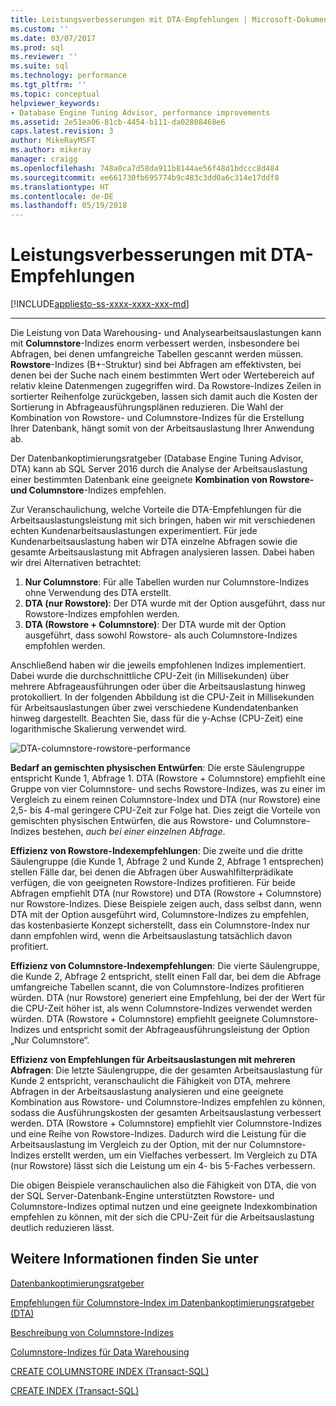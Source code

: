 ```yaml
---
title: Leistungsverbesserungen mit DTA-Empfehlungen | Microsoft-Dokumentation
ms.custom: ''
ms.date: 03/07/2017
ms.prod: sql
ms.reviewer: ''
ms.suite: sql
ms.technology: performance
ms.tgt_pltfrm: ''
ms.topic: conceptual
helpviewer_keywords:
- Database Engine Tuning Advisor, performance improvements
ms.assetid: 2e51ea06-81cb-4454-b111-da02808468e6
caps.latest.revision: 3
author: MikeRayMSFT
ms.author: mikeray
manager: craigg
ms.openlocfilehash: 748a0ca7d58da911b8144ae56f48d1bdccc8d484
ms.sourcegitcommit: ee661730fb695774b9c483c3dd0a6c314e17ddf8
ms.translationtype: HT
ms.contentlocale: de-DE
ms.lasthandoff: 05/19/2018
---
```

# <a name="performance-improvements-using-dta-recommendations"></a>Leistungsverbesserungen mit DTA-Empfehlungen
[!INCLUDE[appliesto-ss-xxxx-xxxx-xxx-md](../../includes/appliesto-ss-xxxx-xxxx-xxx-md.md)]


---
Die Leistung von Data Warehousing- und Analysearbeitsauslastungen kann mit **Columnstore**-Indizes enorm verbessert werden, insbesondere bei Abfragen, bei denen umfangreiche Tabellen gescannt werden müssen. **Rowstore**-Indizes (B+-Struktur) sind bei Abfragen am effektivsten, bei denen bei der Suche nach einem bestimmten Wert oder Wertebereich auf relativ kleine Datenmengen zugegriffen wird. Da Rowstore-Indizes Zeilen in sortierter Reihenfolge zurückgeben, lassen sich damit auch die Kosten der Sortierung in Abfrageausführungsplänen reduzieren. Die Wahl der Kombination von Rowstore- und Columnstore-Indizes für die Erstellung Ihrer Datenbank, hängt somit von der Arbeitsauslastung Ihrer Anwendung ab.

Der Datenbankoptimierungsratgeber (Database Engine Tuning Advisor, DTA) kann ab SQL Server 2016 durch die Analyse der Arbeitsauslastung einer bestimmten Datenbank eine geeignete **Kombination von Rowstore- und Columnstore**-Indizes empfehlen. 

Zur Veranschaulichung, welche Vorteile die DTA-Empfehlungen für die Arbeitsauslastungsleistung mit sich bringen, haben wir mit verschiedenen echten Kundenarbeitsauslastungen experimentiert. Für jede Kundenarbeitsauslastung haben wir DTA einzelne Abfragen sowie die gesamte Arbeitsauslastung mit Abfragen analysieren lassen. Dabei haben wir drei Alternativen betrachtet:
  
  1. **Nur Columnstore**: Für alle Tabellen wurden nur Columnstore-Indizes ohne Verwendung des DTA erstellt. 
  2. **DTA (nur Rowstore)**: Der DTA wurde mit der Option ausgeführt, dass nur Rowstore-Indizes empfohlen werden.
  3. **DTA (Rowstore + Columnstore)**: Der DTA wurde mit der Option ausgeführt, dass sowohl Rowstore- als auch Columnstore-Indizes empfohlen werden.  
   
Anschließend haben wir die jeweils empfohlenen Indizes implementiert. Dabei wurde die durchschnittliche CPU-Zeit (in Millisekunden) über mehrere Abfrageausführungen oder über die Arbeitsauslastung hinweg protokolliert. In der folgenden Abbildung ist die CPU-Zeit in Millisekunden für Arbeitsauslastungen über zwei verschiedene Kundendatenbanken hinweg dargestellt. Beachten Sie, dass für die y-Achse (CPU-Zeit) eine logarithmische Skalierung verwendet wird.   


![DTA-columnstore-rowstore-performance](../../relational-databases/performance/media/dta-columnstore-rowstore-performance.gif)



**Bedarf an gemischten physischen Entwürfen**: Die erste Säulengruppe entspricht Kunde 1, Abfrage 1. DTA (Rowstore + Columnstore) empfiehlt eine Gruppe von vier Columnstore- und sechs Rowstore-Indizes, was zu einer im Vergleich zu einem reinen Columnstore-Index und DTA (nur Rowstore) eine 2,5- bis 4-mal geringere CPU-Zeit zur Folge hat. Dies zeigt die Vorteile von gemischten physischen Entwürfen, die aus Rowstore- und Columnstore-Indizes bestehen, *auch bei einer einzelnen Abfrage*. 

**Effizienz von Rowstore-Indexempfehlungen**: Die zweite und die dritte Säulengruppe (die Kunde 1, Abfrage 2 und Kunde 2, Abfrage 1 entsprechen) stellen Fälle dar, bei denen die Abfragen über Auswahlfilterprädikate verfügen, die von geeigneten Rowstore-Indizes profitieren. Für beide Abfragen empfiehlt DTA (nur Rowstore) und DTA (Rowstore + Columnstore) nur Rowstore-Indizes. Diese Beispiele zeigen auch, dass selbst dann, wenn DTA mit der Option ausgeführt wird, Columnstore-Indizes zu empfehlen, das kostenbasierte Konzept sicherstellt, dass ein Columnstore-Index nur dann empfohlen wird, wenn die Arbeitsauslastung tatsächlich davon profitiert.

**Effizienz von Columnstore-Indexempfehlungen**: Die vierte Säulengruppe, die Kunde 2, Abfrage 2 entspricht, stellt einen Fall dar, bei dem die Abfrage umfangreiche Tabellen scannt, die von Columnstore-Indizes profitieren würden. DTA (nur Rowstore) generiert eine Empfehlung, bei der der Wert für die CPU-Zeit höher ist, als wenn Columnstore-Indizes verwendet werden würden. DTA (Rowstore + Columnstore) empfiehlt geeignete Columnstore-Indizes und entspricht somit der Abfrageausführungsleistung der Option „Nur Columnstore“.

**Effizienz von Empfehlungen für Arbeitsauslastungen mit mehreren Abfragen**: Die letzte Säulengruppe, die der gesamten Arbeitsauslastung für Kunde 2 entspricht, veranschaulicht die Fähigkeit von DTA, mehrere Abfragen in der Arbeitsauslastung analysieren und eine geeignete Kombination aus Rowstore- und Columnstore-Indizes empfehlen zu können, sodass die Ausführungskosten der gesamten Arbeitsauslastung verbessert werden. DTA (Rowstore + Columnstore) empfiehlt vier Columnstore-Indizes und eine Reihe von Rowstore-Indizes. Dadurch wird die Leistung für die Arbeitsauslastung im Vergleich zu der Option, mit der nur Columnstore-Indizes erstellt werden, um ein Vielfaches verbessert. Im Vergleich zu DTA (nur Rowstore) lässt sich die Leistung um ein 4- bis 5-Faches verbessern.

Die obigen Beispiele veranschaulichen also die Fähigkeit von DTA, die von der SQL Server-Datenbank-Engine unterstützten Rowstore- und Columnstore-Indizes optimal nutzen und eine geeignete Indexkombination empfehlen zu können, mit der sich die CPU-Zeit für die Arbeitsauslastung deutlich reduzieren lässt. 

<a name="see-also"></a>Weitere Informationen finden Sie unter
---

  [Datenbankoptimierungsratgeber](../../relational-databases/performance/database-engine-tuning-advisor.md)


  [Empfehlungen für Columnstore-Index im Datenbankoptimierungsratgeber (DTA)](../../relational-databases/performance/columnstore-index-recommendations-in-database-engine-tuning-advisor-dta.md)

[Beschreibung von Columnstore-Indizes](~/relational-databases/indexes/columnstore-indexes-overview.md)

[Columnstore-Indizes für Data Warehousing](~/relational-databases/indexes/columnstore-indexes-data-warehouse.md)

[CREATE COLUMNSTORE INDEX (Transact-SQL)](../../t-sql/statements/create-columnstore-index-transact-sql.md)

[CREATE INDEX (Transact-SQL)](../../t-sql/statements/create-index-transact-sql.md)



